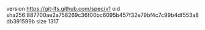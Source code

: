 version https://git-lfs.github.com/spec/v1
oid sha256:887700ae2a758269c36f00bc6095b457f32e79bf4c7c99b4df553a8db391599b
size 1317
